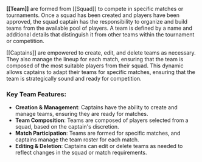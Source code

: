 **[[Team]]** are formed from [[Squad]] to compete in specific matches or tournaments. Once a squad has been created and players have been approved, the squad captain has the responsibility to organize and build teams from the available pool of players. A team is defined by a name and additional details that distinguish it from other teams within the tournament or competition.

[[Captains]] are empowered to create, edit, and delete teams as necessary. They also manage the lineup for each match, ensuring that the team is composed of the most suitable players from their squad. This dynamic allows captains to adapt their teams for specific matches, ensuring that the team is strategically sound and ready for competition.

### Key Team Features:

- **Creation & Management**: Captains have the ability to create and manage teams, ensuring they are ready for matches.
- **Team Composition**: Teams are composed of players selected from a squad, based on the captain's discretion.
- **Match Participation**: Teams are formed for specific matches, and captains manage the team roster for each match.
- **Editing & Deletion**: Captains can edit or delete teams as needed to reflect changes in the squad or match requirements.
